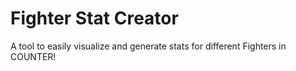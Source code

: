 # Fighter Stat Creator

A tool to easily visualize and generate stats for different Fighters in COUNTER!
